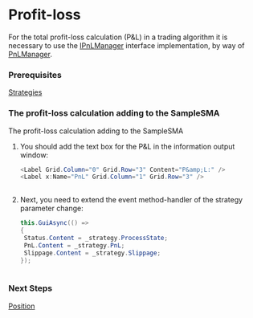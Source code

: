 # Profit\-loss

For the total profit\-loss calculation (P&L) in a trading algorithm it is necessary to use the [IPnLManager](xref:StockSharp.Algo.PnL.IPnLManager) interface implementation, by way of [PnLManager](xref:StockSharp.Algo.PnL.PnLManager).

### Prerequisites

[Strategies](Strategy.md)

### The profit\-loss calculation adding to the SampleSMA

The profit\-loss calculation adding to the SampleSMA

1. You should add the text box for the P&L in the information output window:

   ```cs
   <Label Grid.Column="0" Grid.Row="3" Content="P&amp;L:" />
   <Label x:Name="PnL" Grid.Column="1" Grid.Row="3" />
   						
   ```
2. Next, you need to extend the event method\-handler of the strategy parameter change:

   ```cs
   this.GuiAsync(() =>
   {
   	Status.Content = _strategy.ProcessState;
   	PnL.Content = _strategy.PnL;
   	Slippage.Content = _strategy.Slippage;
   });
   						
   ```

### Next Steps

[Position](Position.md)
